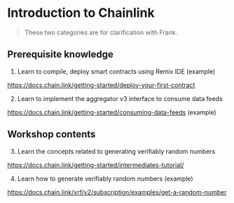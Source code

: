 # Introduction to Chainlink

> These two categories are for clarification with Frank.

## Prerequisite knowledge

1. Learn to compile, deploy smart contracts using Remix IDE (example)

https://docs.chain.link/getting-started/deploy-your-first-contract

2. Learn to implement the aggregator v3 interface to consume data feeds 

https://docs.chain.link/getting-started/consuming-data-feeds (example)

## Workshop contents

3. Learn the concepts related to generating verifiably random numbers 

https://docs.chain.link/getting-started/intermediates-tutorial/

4. Learn how to generate verifiably random numbers (example)

https://docs.chain.link/vrf/v2/subscription/examples/get-a-random-number